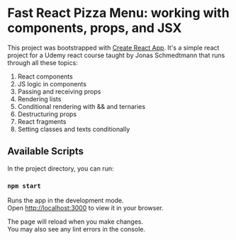 # Fast React Pizza Menu: working with components, props, and JSX

This project was bootstrapped with [Create React App](https://github.com/facebook/create-react-app). It's a simple react project for a Udemy react course taught by Jonas Schmedtmann that runs through all these topics:

1. React components
2. JS logic in components
3. Passing and receiving props
4. Rendering lists
5. Conditional rendering with && and ternaries
6. Destructuring props
7. React fragments 
8. Setting classes and texts conditionally 

## Available Scripts

In the project directory, you can run:

### `npm start`

Runs the app in the development mode.\
Open [http://localhost:3000](http://localhost:3000) to view it in your browser.

The page will reload when you make changes.\
You may also see any lint errors in the console.

